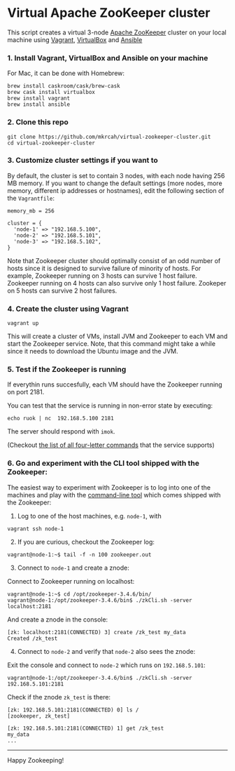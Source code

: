# Virtual Apache ZooKeeper cluster

This script creates a virtual 3-node [Apache ZooKeeper](http://zookeeper.apache.org/)
cluster on your local machine using [Vagrant](https://www.vagrantup.com/), [VirtualBox](https://www.virtualbox.org/) and [Ansible](http://www.ansible.com/home)


### 1. Install Vagrant, VirtualBox and Ansible on your machine

For Mac, it can be done with Homebrew:
```
brew install caskroom/cask/brew-cask
brew cask install virtualbox
brew install vagrant
brew install ansible
```

### 2. Clone this repo

```
git clone https://github.com/mkrcah/virtual-zookeeper-cluster.git
cd virtual-zookeeper-cluster
```

### 3. Customize cluster settings if you want to

By default, the cluster is set to contain 3 nodes, with each node having 256 MB memory.
If you want to change the default settings (more nodes, more memory, different ip addresses or hostnames),
edit the following section of the `Vagrantfile`:

```
memory_mb = 256

cluster = {
  'node-1' => "192.168.5.100",
  'node-2' => "192.168.5.101",
  'node-3' => "192.168.5.102",
}
```

Note that Zookeeper cluster should optimally consist of an odd number of hosts
since it is designed to survive failure of minority of hosts. For example,
Zookeeper running on 3 hosts can survive 1 host failure. Zookeeper running on
4 hosts can also survive only 1 host failure. Zookeper on 5 hosts can survive 2 host failures.

### 4. Create the cluster using Vagrant

```
vagrant up
```

This will create a cluster of VMs, install JVM and Zookeeper to each VM and
start the Zookeeper service. Note, that this command might take a while
since it needs to download the Ubuntu image and the JVM.

### 5. Test if the Zookeeper is running

If everythin runs succesfully, each VM should have the Zookeeper running on port 2181.

You can test that the service is running in non-error state by executing:
```
echo ruok | nc  192.168.5.100 2181
```

The server should respond with `imok`.

(Checkout [the list of all four-letter commands](http://zookeeper.apache.org/doc/current/zookeeperAdmin.html#sc_zkCommands)
that the service supports)

### 6. Go and experiment with the CLI tool shipped with the Zookeeper:

The easiest way to experiment with Zookeeper is to log into one of the machines
and play with the [command-line tool](http://zookeeper.apache.org/doc/current/zookeeperStarted.html#sc_ConnectingToZooKeeper) which comes shipped with the Zookeeper:

1. Log to one of the host machines, e.g. `node-1`, with

```
vagrant ssh node-1
```

2. If you are curious, checkout the Zookeeper log:

```
vagrant@node-1:~$ tail -f -n 100 zookeeper.out
```

3. Connect to `node-1` and create a znode:

Connect to Zookeeper running on localhost:
```
vagrant@node-1:~$ cd /opt/zookeeper-3.4.6/bin/
vagrant@node-1:/opt/zookeeper-3.4.6/bin$ ./zkCli.sh -server localhost:2181
```

And create a znode in the console:
```
[zk: localhost:2181(CONNECTED) 3] create /zk_test my_data
Created /zk_test
```

4. Connect to `node-2` and verify that `node-2` also sees the znode:

Exit the console and connect to `node-2` which runs on `192.168.5.101`:
```
vagrant@node-1:/opt/zookeeper-3.4.6/bin$ ./zkCli.sh -server 192.168.5.101:2181
```

Check if the znode `zk_test` is there:
```
[zk: 192.168.5.101:2181(CONNECTED) 0] ls /
[zookeeper, zk_test]

[zk: 192.168.5.101:2181(CONNECTED) 1] get /zk_test
my_data
...
```

---

Happy Zookeeping!
